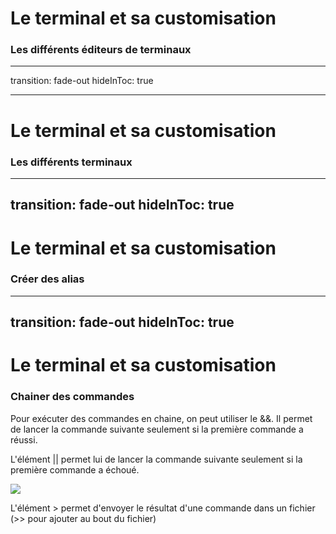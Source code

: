 # Le terminal et sa customisation
### Les différents éditeurs de terminaux
---
transition: fade-out
hideInToc: true

---

# Le terminal et sa customisation
### Les différents terminaux


---
transition: fade-out
hideInToc: true
---

# Le terminal et sa customisation
### Créer des alias

---
transition: fade-out
hideInToc: true
---

# Le terminal et sa customisation
### Chainer des commandes
<p v-click class="opacity-90 border-1 border-separate p2">Pour exécuter des commandes en chaine, on peut utiliser le &&. Il permet de lancer la commande suivante seulement si la première commande a réussi.</p>


<p v-click class="opacity-90 border-1 border-separate p2">L'élément || permet lui de lancer la commande suivante seulement si la première commande a échoué.</p>

<img v-click
    class="w-100"
    src="https://drive.google.com/file/d/1PjWGLSZGi60KB-NSIfbKqCX4nIHj8d8r/view?usp=sharing"
/>

<p v-click class="opacity-90 border-1 border-separate p2">L'élément > permet d'envoyer le résultat d'une commande dans un fichier (>> pour ajouter au bout du fichier)</p>

